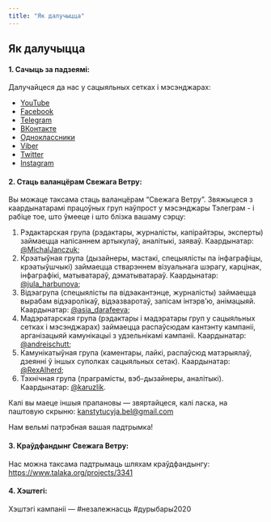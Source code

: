 ```yaml
---
title: "Як далучыцца"
---
```


## Як далучыцца

#### 1. Сачыць за падзеямі:
 
Далучайцеся да нас у сацыяльных сетках і мэсэнджарах:
- [YouTube](https://www.youtube.com/channel/UCPrAHimL4WejRN7udYFN_Sg)
- [Facebook](https://www.facebook.com/svezhyvecer)
- [Telegram](https://t.me/svezhyvecer)
- [ВКонтакте](https://vk.com/svezhyvecer)
- [Одноклассники](https://ok.ru/svezhyvecer)
- [Viber](ttps://bit.ly/2mr6RaI)
- [Twitter](https://twitter.com/svezhyvecer)
- [Instagram](https://instagram.com/constitution_be)


#### 2. Стаць валанцёрам Свежага Ветру:

Вы можаце таксама стаць валанцёрам “Свежага Ветру”. Звяжыцеся з каардынатарамі 
працоўных груп наўпрост у мэсэнджары Тэлеграм - і рабіце тое, што ўмееце і што блізка вашаму сэрцу:


1. Рэдактарская група (рэдактары, журналісты, капірайтэры, эксперты) 
   займаецца напісаннем артыкулаў, аналітыкі, заяваў. Каардынатар: [@MichalJanczuk](https://t.me/MichalJanczuk);
2. Крэатыўная група (дызайнеры, мастакі, спецыялісты па інфаграфіцы, крэатыўшчыкі) 
   займаецца стварэннем візуальнага шэрагу, карцінак, інфаграфікі, матыватараў, дэматыватараў. 
   Каардынатар: [@jula_harbunova](https://t.me/jula_harbunova);
3. Відэагрупа (спецыялісты па відэакантэнце, журналісты) займаецца вырабам відэаролікаў, 
   відэазваротаў, запісам інтэрв’ю, анімацыяй. Каардынатар: [@asia_darafeeva](https://t.me/asia_darafeeva);
4. Мадэратарская група (рэдактары і мадэратары груп у сацыяльных сетках і мэсэнджарах) 
   займаецца распаўсюдам кантэнту кампаніі, арганізацыяй камунікацыі з удзельнікамі кампаніі.
   Каардынатар: [@andreischutt](https://t.me/andreischutt);
5. Камунікатыўная група (каментары, лайкі, распаўсюд матэрыялаў, дзеянні ў іншых суполках сацыяльных сетак). 
   Каардынатар: [@RexAlherd](https://t.me/RexAlherd);
6. Тэхнічная група (праграмісты, вэб-дызайнеры, аналітыкі). Каардынатар: [@karuzlik](https://t.me/karuzlik).
   
Калі вы маеце іншыя прапановы — звяртайцеся, калі ласка, на паштовую скрыню: 
[kanstytucyja.bel@gmail.com](mailto:kanstytucyja.bel@gmail.com)
   
Нам вельмі патрэбная вашая падтрымка!

#### 3. Краўдфандынг Свежага Ветру:

Нас можна таксама падтрымаць шляхам краўдфандынгу: https://www.talaka.org/projects/3341

#### 4. Хэштегі:

Хэштэгі кампаніі — #незалежнасць #дурыбары2020 

